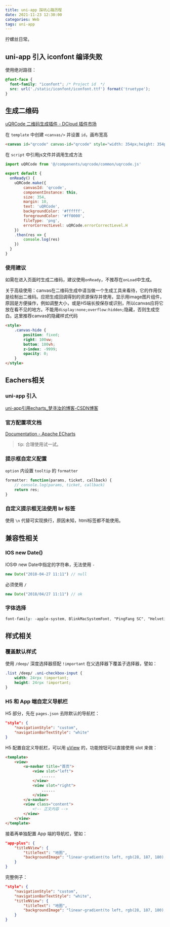 ```yaml
---
title: uni-app 踩坑心路历程
date: 2021-11-23 12:30:00
categories: Web
tags: uni-app
---
```


拧螺丝日常。


## uni-app 引入 iconfont 编译失败

使用绝对路径：

```css
@font-face {
  font-family: "iconfont"; /* Project id  */
  src: url('./static/iconfont/iconfont.ttf') format('truetype');
}
```

## 生成二维码

[uQRCode 二维码生成插件 - DCloud 插件市场](https://ext.dcloud.net.cn/plugin?id=1287)

在 `template` 中创建 `<canvas/>` 并设置 `id`，画布宽高

```html
<canvas id="qrcode" canvas-id="qrcode" style="width: 354px;height: 354px;" />
```

<!--more-->

在 `script` 中引用js文件并调用生成方法

```javascript
import uQRCode from '@/components/uqrcode/common/uqrcode.js'

export default {
  onReady() {
    uQRCode.make({
        canvasId: 'qrcode',
        componentInstance: this,
        size: 354,
        margin: 10,
        text: 'uQRCode',
        backgroundColor: '#ffffff',
        foregroundColor: '#ff0000',
        fileType: 'png',
        errorCorrectLevel: uQRCode.errorCorrectLevel.H
    })
    .then(res => {
        console.log(res)
    })
  }
}
```

### 使用建议

如需在进入页面时生成二维码，建议使用`onReady`，不推荐在`onLoad`中生成。

关于高级使用：canvas在二维码生成中请当做一个生成工具来看待，它的作用仅是绘制出二维码。应把生成回调得到的资源保存并使用，显示用image图片组件，原因是方便操作，例如调整大小，或是H5端长按保存或识别，所以canvas应将它放在看不见的地方。不能用`display:none;overflow:hidden;`隐藏，否则生成空白。这里推荐canvas的隐藏样式代码

```html
<style>
    .canvas-hide {
        position: fixed;
        right: 100vw;
        bottom: 100vh;
        z-index: -9999;
        opacity: 0;
    }
</style>
```
## Eachers相关

### uni-app 引入

[uni-app引用echarts_梦寻汝的博客-CSDN博客](https://blog.csdn.net/weixin_42120669/article/details/106123645)

### 官方配置项文档

[Documentation - Apache ECharts](https://echarts.apache.org/zh/option.html#title)

> tip: 合理使用试一试。

### 提示框自定义配置

`option`  内设置 `tooltip` 的 `formatter`

```javascript
formatter: function(params, ticket, callback) {
	// console.log(params, ticket, callback)
	return res;
}
```

### 自定义提示框无法使用 br 标签

使用 `\n` 代替可实现换行，原因未知，html标签都不能使用。

## 兼容性相关

### IOS new Date()

IOS中 new Date中指定的字符串，无法使用 `-`

```javascript
new Date("2018-04-27 11:11") // null
```

必须使用 `/`

```javascript
new Date("2018/04/27 11:11") // ok
```

### 字体选择

```css
font-family: -apple-system, BlinkMacSystemFont, "PingFang SC", "Helvetica Neue", STHeiti, "Microsoft Yahei", Tahoma, Simsun, sans-serif;
```

## 样式相关

### 覆盖默认样式

使用 `/deep/` 深度选择器搭配 `!important` 在父选择器下覆盖子选择器，譬如：

```css
.list /deep/ .uni-checkbox-input {
	width: 24rpx !important;
	height: 24rpx !important;
}
```

### H5 和 App 端自定义导航栏

H5 部分，先在 `pages.json` 去除默认的导航栏：

```json
"style": {
	"navigationStyle": "custom",
	"navigationBarTextStyle": "white"
}
```

H5 配置自定义导航栏，可以用 [uView](https://www.uviewui.com/components/navbar.html) 的，功能按钮可以直接使用 slot 来做：

```html
<template>
	<view>
		<u-navbar title="首页">
            <view slot="left">
				......
			</view>
            <view slot="right">
				......
			</view>
		</u-navbar>
		<view class="content">
			<!-- 正文内容 -->
		</view>
	</view>
</template>
```

接着再单独配置 App 端的导航栏，譬如：

```json
"app-plus": {
	"titleNView": {
		"titleText": "地图",
		"backgroundImage": "linear-gradient(to left, rgb(28, 187, 180), rgb(150, 198, 135))",
	}
}
```

完整例子：

```json
"style": {
	"navigationStyle": "custom",
	"navigationBarTextStyle": "white",
	"titleNView": {
		"titleText": "地图",
		"backgroundImage": "linear-gradient(to left, rgb(28, 187, 180), rgb(150, 198, 135))",
	}
}
```

